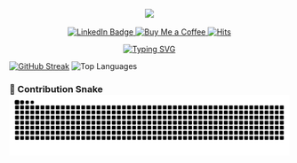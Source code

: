 <p align="center">
<img src="assets/gif/welcome-crop2.gif">

<p align="center">
<a href="https://www.linkedin.com/in/patrickaod/" target="_blank">
    <img src="https://img.shields.io/badge/LinkedIn-Connect-blue?style=for-the-badge&logo=linkedin" alt="LinkedIn Badge">
</a><a href="https://buymeacoffee.com/patrickaod" target="_blank">
    <img src="https://img.shields.io/badge/Powered%20by-Coffee-brown?style=for-the-badge&logo=buy-me-a-coffee" alt="Buy Me a Coffee">
</a><a href="https://hits.sh/github.com/patrickaod/">
    <img alt="Hits" src="https://hits.sh/github.com/patrickaod.svg?style=for-the-badge&label=Views&color=11ccb2&logo=github"/>
</a>


<!-- Thank you message -->
<p align="center">
<a href="https://git.io/typing-svg"><img src="https://readme-typing-svg.demolab.com?font=Honk&size=30&pause=1000&center=true&color=4AA93E&width=435&lines=Thanks+for+visiting!;Your+attention+is+appreciated!;Have+a+great+day!" alt="Typing SVG" /></a>

[![GitHub Streak](https://streak-stats.demolab.com?user=patrickaod&theme=merko&hide_border=true&date_format=j%20M%5B%20Y%5D)](https://git.io/streak-stats) ![Top Languages](https://github-readme-stats.vercel.app/api/top-langs/?username=patrickaod&layout=compact&theme=merko&hide_border=true)

### 🐍 Contribution Snake ![Snake animation](https://raw.githubusercontent.com/patrickaod/patrickaod/output/github-contribution-grid-snake.svg)

<!--
**patrickaod/patrickaod** is a ✨ _special_ ✨ repository because its `README.md` (this file) appears on your GitHub profile.

Here are some ideas to get you started:

- 🔭 I’m currently working on ...
- 🌱 I’m currently learning ...
- 👯 I’m looking to collaborate on ...
- 🤔 I’m looking for help with ...
- 💬 Ask me about ...
- 📫 How to reach me: ...
- 😄 Pronouns: ...
- ⚡ Fun fact: ...
-->
